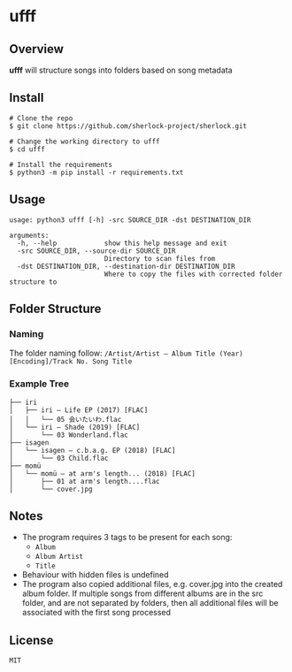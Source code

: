 # ufff
## Overview
**ufff** will structure songs into folders based on song metadata

## Install
```console
# Clone the repo
$ git clone https://github.com/sherlock-project/sherlock.git

# Change the working directory to ufff
$ cd ufff

# Install the requirements
$ python3 -m pip install -r requirements.txt
```
## Usage
```console
usage: python3 ufff [-h] -src SOURCE_DIR -dst DESTINATION_DIR

arguments:
  -h, --help            show this help message and exit
  -src SOURCE_DIR, --source-dir SOURCE_DIR
                        Directory to scan files from
  -dst DESTINATION_DIR, --destination-dir DESTINATION_DIR
                        Where to copy the files with corrected folder structure to
```

## Folder Structure
### Naming
The folder naming follow: `/Artist/Artist – Album Title (Year) [Encoding]/Track No. Song Title`

### Example Tree
```
├── iri
│   ├── iri – Life EP (2017) [FLAC]
│   │   └── 05 会いたいわ.flac
│   └── iri – Shade (2019) [FLAC]
│       └── 03 Wonderland.flac
├── isagen
│   └── isagen – c.b.a.g. EP (2018) [FLAC]
│       └── 03 Child.flac
├── momü
│   └── momü – at arm's length... (2018) [FLAC]
│       ├── 01 at arm's length....flac
│       └── cover.jpg
```

## Notes
- The program requires 3 tags to be present for each song:
    - `Album`
    - `Album Artist`
    - `Title`
- Behaviour with hidden files is undefined
- The program also copied additional files, e.g. cover.jpg into the created album folder. 
If multiple songs from different albums are in the src folder, and are not separated by
folders, then all additional files will be associated with the first song processed
  
## License
`MIT`